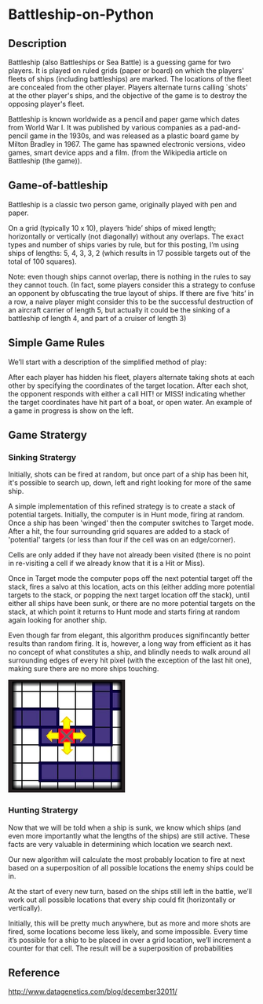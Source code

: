 # Battleship-on-Python

## Description
Battleship (also Battleships or Sea Battle) is a guessing game for two players. It is played on ruled grids
(paper or board) on which the players' fleets of ships (including battleships) are marked. The locations of
the fleet are concealed from the other player. Players alternate turns calling `shots' at the other player's
ships, and the objective of the game is to destroy the opposing player's fleet.

Battleship is known worldwide as a pencil and paper game which dates from World War I. It was
published by various companies as a pad-and-pencil game in the 1930s, and was released as a plastic board
game by Milton Bradley in 1967. The game has spawned electronic versions, video games, smart device apps
and a film. (from the Wikipedia article on Battleship (the game)).


## Game-of-battleship

Battleship is a classic two person game, originally played with pen and paper.

On a grid (typically 10 x 10), players ’hide’ ships of mixed length; horizontally or vertically (not diagonally) without any overlaps. The exact types and number of ships varies by rule, but for this posting, I’m using ships of lengths: 5, 4, 3, 3, 2 (which results in 17 possible targets out of the total of 100 squares).

Note: even though ships cannot overlap, there is nothing in the rules to say they cannot touch. (In fact, some players consider this a strategy to confuse an opponent by obfuscating the true layout of ships. If there are five ‘hits’ in a row, a naive player might consider this to be the successful destruction of an aircraft carrier of length 5, but actually it could be the sinking of a battleship of length 4, and part of a cruiser of length 3)

## Simple Game Rules

We’ll start with a description of the simplified method of play:

After each player has hidden his fleet, players alternate taking shots at each other by specifying the coordinates of the target location. After each shot, the opponent responds with either a call HIT! or MISS! indicating whether the target coordinates have hit part of a boat, or open water. An example of a game in progress is show on the left.

## Game Stratergy

### Sinking Stratergy

Initially, shots can be fired at random, but once part of a ship has been hit, it's possible to search up, down, left and right looking for more of the same ship.

A simple implementation of this refined strategy is to create a stack of potential targets. Initially, the computer is in Hunt mode, firing at random. Once a ship has been 'winged' then the computer switches to Target mode. After a hit, the four surrounding grid squares are added to a stack of 'potential' targets (or less than four if the cell was on an edge/corner).

Cells are only added if they have not already been visited (there is no point in re-visiting a cell if we already know that it is a Hit or Miss).

Once in Target mode the computer pops off the next potential target off the stack, fires a salvo at this location, acts on this (either adding more potential targets to the stack, or popping the next target location off the stack), until either all ships have been sunk, or there are no more potential targets on the stack, at which point it returns to Hunt mode and starts firing at random again looking for another ship.

Even though far from elegant, this algorithm produces signifincantly better results than random firing. It is, however, a long way from efficient as it has no concept of what constitutes a ship, and blindly needs to walk around all surrounding edges of every hit pixel (with the exception of the last hit one), making sure there are no more ships touching.

![](https://github.com/AnirudhMittal4/Playing-the-game-Battleship-/blob/master/Battleship.png)

### Hunting Stratergy

Now that we will be told when a ship is sunk, we know which ships (and even more importantly what the lengths of the ships) are still active. These facts are very valuable in determining which location we search next.

Our new algorithm will calculate the most probably location to fire at next based on a superposition of all possible locations the enemy ships could be in.

At the start of every new turn, based on the ships still left in the battle, we’ll work out all possible locations that every ship could fit (horizontally or vertically).

Initially, this will be pretty much anywhere, but as more and more shots are fired, some locations become less likely, and some impossible. Every time it’s possible for a ship to be placed in over a grid location, we’ll increment a counter for that cell. The result will be a superposition of probabilities


## Reference
http://www.datagenetics.com/blog/december32011/
